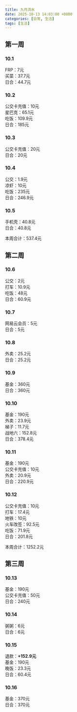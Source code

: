 ```yaml
---
title: 九月流水
date: 2025-10-13 14:03:00 +0800
categories: [日常, 生活]
tags: [生活]
---
```


## 第一周
### 10.1
FRP：7元  
买菜：37.7元  
日合：44.7元  

### 10.2
公交卡充值：10元  
星巴克：65.1元  
吃饭：109.9元  
日合：185元  

### 10.3
公交卡充值：20元  
日合：20元  

### 10.4
公交：1.9元  
凉虾：10元  
吃饭：235元  
日合：246.9元  

### 10.5
手机壳：40.8元  
日合：40.8元    

本周合计：537.4元  

## 第二周
### 10.6
公交：2元  
打车：10.9元  
吃饭：48元  
日合：60.9元  

### 10.7
网易云会员：5元  
日合：5元  

### 10.8
外卖：25.2元  
日合：25.2元  

### 10.9
基金：360元  
日合：360元  

### 10.10
基金：190元  
外卖：23.9元  
梯子：11.7元  
战地六：152.8元  
日合：378.4元      

### 10.11
基金：190元  
公交卡充值：10元   
外卖：20.9元  
日合：220.9元  

### 10.12
公交卡充值：10元  
打车：17.4元  
地铁：10元  
火车改签：92.5元  
吃饭：71.9元  
日合：201.8元  

本周合计：1252.2元  

## 第三周
### 10.13
基金：190元  
公交卡充值：50元  
日合：240元  

### 10.14
粥粥：6元  
日合：6元  

### 10.15
退款：**+152.9元**  
基金：190元  
晚饭：23.3元  
日合：60.4元  

### 10.16
基金：370元  
日合：370元  